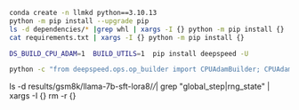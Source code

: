 ```bash
conda create -n llmkd python==3.10.13
python -m pip install --upgrade pip
ls -d dependencies/* |grep whl | xargs -I {} python -m pip install {}
cat requirements.txt | xargs -I {} python -m pip install {}

DS_BUILD_CPU_ADAM=1  BUILD_UTILS=1  pip install deepspeed -U

python -c "from deepspeed.ops.op_builder import CPUAdamBuilder; CPUAdamBuilder().load()"
```


ls -d  results/gsm8k/llama-7b-sft-lora8/*/*| grep "global_step\|rng_state" | xargs -I {} rm -r {}